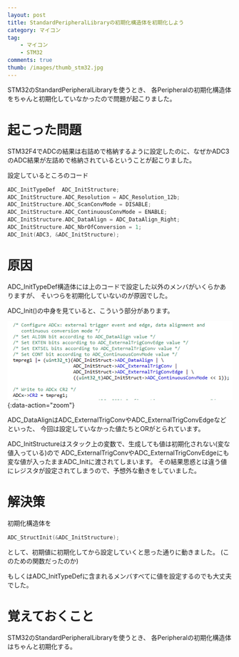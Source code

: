```yaml
---
layout: post
title: StandardPeripheralLibraryの初期化構造体を初期化しよう
category: マイコン
tag:
    - マイコン
    - STM32
comments: true
thumb: /images/thumb_stm32.jpg
---
```

STM32のStandardPeripheralLibraryを使うとき、
各Peripheralの初期化構造体をちゃんと初期化していなかったので問題が起こりました。


# 起こった問題
STM32F4でADCの結果は右詰めで格納するように設定したのに、なぜかADC3のADC結果が左詰めで格納されているということが起こりました。

設定しているところのコード

```c
ADC_InitTypeDef  ADC_InitStructure;
ADC_InitStructure.ADC_Resolution = ADC_Resolution_12b;
ADC_InitStructure.ADC_ScanConvMode = DISABLE;
ADC_InitStructure.ADC_ContinuousConvMode = ENABLE;
ADC_InitStructure.ADC_DataAlign = ADC_DataAlign_Right;
ADC_InitStructure.ADC_NbrOfConversion = 1;
ADC_Init(ADC3, &ADC_InitStructure);
```

# 原因
ADC_InitTypeDef構造体には上のコードで設定した以外のメンバがいくらかありますが、
そいつらを初期化していないのが原因でした。

ADC_Init()の中身を見ていると、こういう部分があります。

![](/images/spl_adc.png){:data-action="zoom"}

ADC_DataAlignはADC_ExternalTrigConvやADC_ExternalTrigConvEdgeなどといった、
今回は設定していなかった値たちとORがとられています。

ADC_InitStructureはスタック上の変数で、生成しても値は初期化されない(変な値入っている)ので
ADC_ExternalTrigConvやADC_ExternalTrigConvEdgeにも変な値が入ったままADC_Initに渡されてしまいます。
その結果思惑とは違う値にレジスタが設定されてしまうので、予想外な動きをしていました。


# 解決策
初期化構造体を

```c
ADC_StructInit(&ADC_InitStructure);
```

として、初期値に初期化してから設定していくと思った通りに動きました。
(このための関数だったのか)

もしくはADC_InitTypeDefに含まれるメンバすべてに値を設定するのでも大丈夫でした。


# 覚えておくこと
STM32のStandardPeripheralLibraryを使うとき、
各Peripheralの初期化構造体はちゃんと初期化する。

